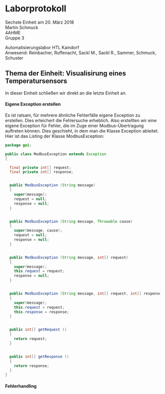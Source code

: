 # Laborprotokoll  
Sechste Einheit am 20. März 2018  
Martin Schmuck  
4AHME  
Gruppe 3

Automatisierungslabor HTL Kaindorf  
Anwesend: Reinbacher, Ruffenacht, Sackl M., Sackl R., Sammer, Schmuck, Schuster

## Thema der Einheit: Visualisirung eines Temperatursensors
In dieser Einheit schließen wir direkt an die letzte Einheit an.

  
#### Eigene Exception erstellen
Es ist ratsam, für mehrere ähnliche Fehlerfälle eigene Exception zu erstellen. Dies erleichert die Fehlersuche erheblich. Also erstellten wir eine eigene Exception für Fehler, die im Zuge einer Modbus-Übertragung auftreten können. Dies geschieht, in dem man die Klasse Exception ableitet. Hier ist das Listing der Klasse ModbusException:

```java
package gui;

public class ModbusException extends Exception
{

  final private int[] request;
  final private int[] response;


  public ModbusException (String message)
  {
    super(message);
    request = null;
    response = null;
  }


  public ModbusException (String message, Throwable cause)
  {
    super(message, cause);
    request = null;
    response = null;
  }


  public ModbusException (String message, int[] request)
  {
    super(message);
    this.request = request;
    response = null;
  }


  public ModbusException (String message, int[] request, int[] response)
  {
    super(message);
    this.request = request;
    this.response = response;
  }


  public int[] getRequest ()
  {
    return request;
  }


  public int[] getResponse ()
  {
    return response;
  }
}
```
#### Fehlerhandling
